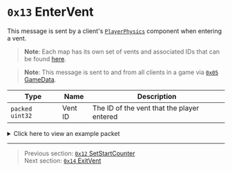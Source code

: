 # `0x13` EnterVent

This message is sent by a client's [`PlayerPhysics`](../05_innernetobject_types/09_playerphysics.md) component when entering a vent.

> **Note**: Each map has its own set of vents and associated IDs that can be found [here](../07_miscellaneous/04_map_specific_ids_for_interactables.md).

> **Note**: This message is sent to and from all clients in a game via [`0x05` GameData](../02_root_message_types/05_gamedata.md).

| Type | Name | Description |
| --- | --- | --- |
| `packed uint32` | Vent ID | The ID of the vent that the player entered |

<details>
    <summary>Click here to view an example packet</summary>

```
01              # Reliable packet
00f9            # Nonce
0b0005          # Hazel message (tag of 0x05 = GameData)
    d3503f8a    # Game ID: -1975562029 (REDSUS)
    040002      # Hazel message (tag of 0x02 = RPC)
        bd01    # Sender (PlayerPhysics) Net ID: 189
        13      # RPC Call ID: 19 (EnterVent)
        03      # Vent ID: 3
```
</details>

---

> Previous section: [`0x12` SetStartCounter](18_setstartcounter.md)<br>
> Next section: [`0x14` ExitVent](20_exitvent.md)
